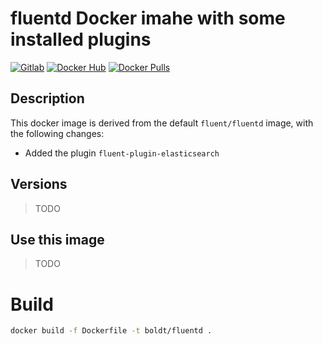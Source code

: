 # fluentd Docker imahe with some installed plugins

[![Gitlab](https://img.shields.io/static/v1.svg?label=Get%20the%20source%20code%20on&message=Github&color=555&style=flat&logo=github)](https://github.com/boldt/dockerfiles/tree/master/fluentd/)
[![Docker Hub](https://img.shields.io/static/v1.svg?label=Get%20the%20container%20on&message=Docker%20Hub&color=555&style=flat&logo=docker)](https://hub.docker.com/r/boldt/fluentd/)
[![Docker Pulls](https://img.shields.io/docker/pulls/boldt/fluentd.svg)](https://hub.docker.com/r/boldt/fluentd/)

## Description

This docker image is derived from the default `fluent/fluentd` image, with the following changes:

* Added the plugin `fluent-plugin-elasticsearch`

## Versions

> TODO

## Use this image

> TODO

# Build

```bash
docker build -f Dockerfile -t boldt/fluentd .
```
